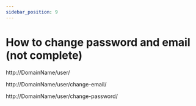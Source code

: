 ```yaml
---
sidebar_position: 9
---
```

# How to change password and email (not complete)

http://DomainName/user/

http://DomainName/user/change-email/

http://DomainName/user/change-password/